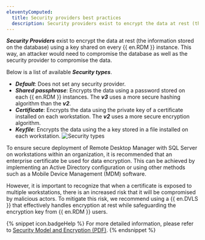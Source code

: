 ```yaml
---
eleventyComputed:
  title: Security providers best practices
  description: Security providers exist to encrypt the data at rest (the information stored on the database) using a key shared on every {{ en.RDM }} instance. This way, an attacker would need to compromise the database as well as the security provider to compromise the data.  
---
```

***Security Providers*** exist to encrypt the data at rest (the information stored on the database) using a key shared on every {{ en.RDM }} instance. This way, an attacker would need to compromise the database as well as the security provider to compromise the data.  

Below is a list of available ***Security types***.

* ***Default***: Does not set any security provider.
* ***Shared passphrase***: Encrypts the data using a password stored on each {{ en.RDM }} instances. The ***v3*** uses a more secure hashing algorithm than the ***v2***.  
* ***Certificate***: Encrypts the data using the private key of a certificate installed on each workstation. The ***v2*** uses a more secure encryption algorithm.  
* ***Keyfile***: Encrypts the data using the a key stored in a file installed on each workstation.
![Security types](https://webdevolutions.azureedge.net/docs/en/kb/KB2247.png)  

To ensure secure deployment of Remote Desktop Manager with SQL Server on workstations within an organization, it is recommended that an enterprise certificate be used for data encryption. This can be achieved by implementing an Active Directory configuration or using other methods such as a Mobile Device Management (MDM) software.

However, it is important to recognize that when a certificate is exposed to multiple workstations, there is an increased risk that it will be compromised by malicious actors. To mitigate this risk, we recommend using a {{ en.DVLS }} that effectively handles encryption at rest while safeguarding the encryption key from {{ en.RDM }} users.

{% snippet icon.badgeHelp %}
For more detailed information, please refer to [Security Model and Encryption (PDF)](https://cdndevolutions.blob.core.windows.net/documents/legal/security/security-encryption-en.pdf).
{% endsnippet %}
